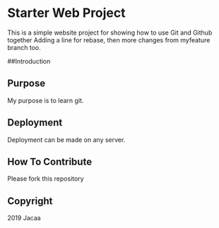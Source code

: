 # Starter Web Project

This is a simple website project for showing how to use Git and Github together
Adding a line for rebase, then more changes from myfeature branch too.

##Introduction

## Purpose

My purpose is to learn git.

## Deployment

Deployment can be made on any server.

## How To Contribute

Please fork this repository

## Copyright
2019 Jacaa